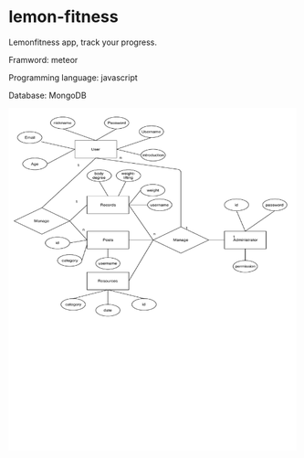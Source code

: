 # lemon-fitness
Lemonfitness app, track your progress.

Framword: meteor

Programming language: javascript

Database: MongoDB


<img src="E-R.pdf" width="600" height="600">
